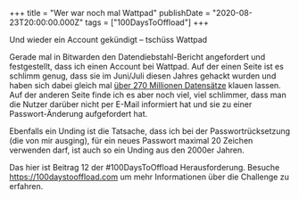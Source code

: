+++
title = "Wer war noch mal Wattpad"
publishDate = "2020-08-23T20:00:00.000Z"
tags = ["100DaysToOffload"]
+++

Und wieder ein Account gekündigt – tschüss Wattpad

Gerade mal in Bitwarden den Datendiebstahl-Bericht angefordert und festgestellt, dass ich einen Account bei Wattpad. Auf der einen Seite ist es schlimm genug, dass sie im Juni/Juli diesen Jahres gehackt wurden und haben sich dabei gleich mal [über 270 Millionen Datensätze](https://www.golem.de/news/hackerforum-18-datenlecks-mit-386-millionen-betroffenen-veroeffentlicht-2007-149961.html) klauen lassen. Auf der anderen Seite finde ich es aber noch viel, viel schlimmer, dass man die Nutzer darüber nicht per E-Mail informiert hat und sie zu einer Passwort-Änderung aufgefordert hat.

Ebenfalls ein Unding ist die Tatsache, dass ich bei der Passwortrücksetzung (die von mir ausging), für ein neues Passwort maximal 20 Zeichen verwenden darf, ist auch so ein Unding aus den 2000er Jahren. 

<!--more-->

Das hier ist Beitrag 12 der #100DaysToOffload Herausforderung. Besuche https://100daystooffload.com um mehr Informationen über die Challenge zu erfahren.
